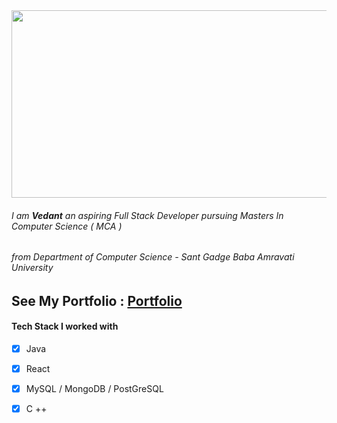 <img src="" width="600" height="300">

###### I am ***Vedant*** an aspiring Full Stack Developer pursuing Masters In Computer Science ( MCA )  
###### from Department of Computer Science - Sant Gadge Baba Amravati University  

## See My Portfolio : [Portfolio]()

#### Tech Stack I worked with

- [x] Java
    
- [x] React
   
- [x] MySQL / MongoDB / PostGreSQL
      
- [x] C ++

